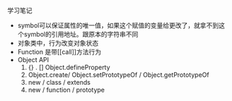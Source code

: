 学习笔记
- symbol可以保证属性的唯一值，如果这个赋值的变量给更改了，就拿不到这个symbol的引用地址。跟原本的字符串不同
- 对象类中，行为改变对象状态
- Function 是带[[call]]方法行为
- Object API
   1. {} . [] Object.defineProperty
   2. Object.create/ Object.setPrototypeOf / Object.getPrototypeOf
   3. new / class / extends
   4. new / function / prototype